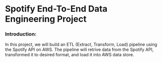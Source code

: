 # Spotify End-To-End Data Engineering Project

### Introduction:

In this project, we will build an ETL (Extract, Transform, Load) pipeline using the Spotify API on AWS. The pipeline will retrive data from the Spotify API, transformed it to desired format, and load it into AWS data store. 
